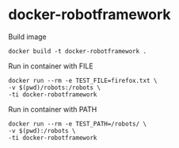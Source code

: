 # docker-robotframework

Build image
```
docker build -t docker-robotframework .
```

Run in container with FILE
```
docker run --rm -e TEST_FILE=firefox.txt \
-v $(pwd)/robots:/robots \
-ti docker-robotframework
```

Run in container with PATH
```
docker run --rm -e TEST_PATH=/robots/ \
-v $(pwd):/robots \
-ti docker-robotframework
```

